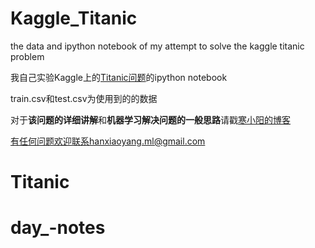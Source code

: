 # Kaggle_Titanic
the data and ipython notebook of my attempt to solve the kaggle titanic problem

我自己实验Kaggle上的[Titanic问题](https://www.kaggle.com/c/titanic)的ipython notebook

train.csv和test.csv为使用到的的数据

对于**该问题的详细讲解**和**机器学习解决问题的一般思路**请戳[寒小阳的博客](http://blog.csdn.net/han_xiaoyang/article/details/49797143)

有任何问题欢迎联系hanxiaoyang.ml@gmail.com

# Titanic
# day_-notes
